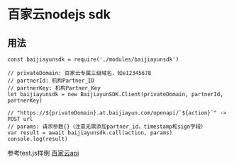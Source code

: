 # 百家云nodejs sdk

## 用法

```
const baijiayunsdk = require('./modules/baijiayunsdk')

// privateDomain: 百家云专属三级域名，如e12345678
// partnerId: 机构Partner_ID
// partnerKey: 机构Partner_Key
let baijiayunsdk = new BaijiayunSDK.Client(privateDomain, partnerId, partnerKey) 

// "https://${privateDomain}.at.baijiayun.com/openapi/`${action}`" -> POST url
// params: 请求参数{}（注意无需添加partner_id，timestamp和sign字段）
var result = await baijiayunsdk.call(action, params) 
console.log(result)
```

参考test.js样例
[百家云api](http://dev.baijiayun.com/wiki/detail/78)
